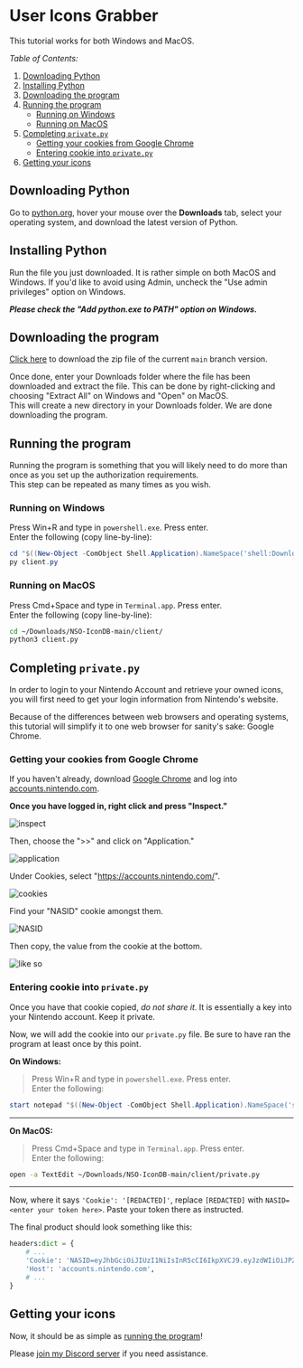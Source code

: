 # User Icons Grabber
This tutorial works for both Windows and MacOS.

*Table of Contents:*  
1. [Downloading Python](#downloading-python)
2. [Installing Python](#installing-python)
3. [Downloading the program](#downloading-the-program)
4. [Running the program](#running-the-program)
    - [Running on Windows](#running-on-windows)
    - [Running on MacOS](#running-on-macos)
5. [Completing `private.py`](#completing-privatepy)
    - [Getting your cookies from Google Chrome](#getting-your-cookies-from-google-chrome)
    - [Entering cookie into `private.py`](#entering-cookie-into-privatepy)
6. [Getting your icons](#getting-your-icons)

## Downloading Python
Go to [python.org](https://www.python.org/downloads/), hover your mouse over the **Downloads** tab, select your operating system, and download the latest version of Python.

## Installing Python
Run the file you just downloaded. It is rather simple on both MacOS and Windows. If you'd like to avoid using Admin, uncheck the "Use admin privileges" option on Windows.

***Please check the "Add python.exe to PATH" option on Windows.***

## Downloading the program
[Click here](https://github.com/MCMi460/NSO-IconDB/archive/refs/heads/main.zip) to download the zip file of the current `main` branch version.  

Once done, enter your Downloads folder where the file has been downloaded and extract the file. This can be done by right-clicking and choosing "Extract All" on Windows and "Open" on MacOS.  
This will create a new directory in your Downloads folder. We are done downloading the program.

## Running the program
Running the program is something that you will likely need to do more than once as you set up the authorization requirements.  
This step can be repeated as many times as you wish.

### Running on Windows
Press Win+R and type in `powershell.exe`. Press enter.  
Enter the following (copy line-by-line):
```ps1
cd "$((New-Object -ComObject Shell.Application).NameSpace('shell:Downloads').Self.Path)\NSO-IconDB-main\NSO-IconDB-main\client\"
py client.py
```

### Running on MacOS
Press Cmd+Space and type in `Terminal.app`. Press enter.  
Enter the following (copy line-by-line):
```sh
cd ~/Downloads/NSO-IconDB-main/client/
python3 client.py
```

## Completing `private.py`
In order to login to your Nintendo Account and retrieve your owned icons, you will first need to get your login information from Nintendo's website.

Because of the differences between web browsers and operating systems, this tutorial will simplify it to one web browser for sanity's sake: Google Chrome.

### Getting your cookies from Google Chrome
If you haven't already, download [Google Chrome](https://www.google.com/chrome/) and log into [accounts.nintendo.com](https://accounts.nintendo.com/).

**Once you have logged in, right click and press "Inspect."**

![inspect](/resources/1.png)

Then, choose the ">>" and click on "Application."

![application](/resources/2.png)

Under Cookies, select "https://accounts.nintendo.com/".

![cookies](/resources/3.png)

Find your "NASID" cookie amongst them.

![NASID](/resources/4.png)

Then copy, the value from the cookie at the bottom.

![like so](/resources/5.png)

### Entering cookie into `private.py`
Once you have that cookie copied, *do not share it*. It is essentially a key into your Nintendo account. Keep it private.

Now, we will add the cookie into our `private.py` file. Be sure to have ran the program at least once by this point.

**On Windows:**
> Press Win+R and type in `powershell.exe`. Press enter.  
> Enter the following:
```ps1
start notepad "$((New-Object -ComObject Shell.Application).NameSpace('shell:Downloads').Self.Path)\NSO-IconDB-main\NSO-IconDB-main\client\private.py"
```
---
**On MacOS:**
> Press Cmd+Space and type in `Terminal.app`. Press enter.  
> Enter the following:
```sh
open -a TextEdit ~/Downloads/NSO-IconDB-main/client/private.py
```
---
Now, where it says `'Cookie': '[REDACTED]'`, replace `[REDACTED]` with `NASID=<enter your token here>`. Paste your token there as instructed.

The final product should look something like this:

```py
headers:dict = {
    # ...
    'Cookie': 'NASID=eyJhbGciOiJIUzI1NiIsInR5cCI6IkpXVCJ9.eyJzdWIiOiJPZiBjb3Vyc2UgdGhpcyBpc24ndCByZWFsIiwibmFtZSI6IkxtYW8geW91IHRob3VnaHQiLCJpYXQiOi0xfQ.zujv5o01hh5Y0X6RmCYInBAi1CNR4jWWYDuBV1Go2Go',
    'Host': 'accounts.nintendo.com',
    # ...
}
```

## Getting your icons
Now, it should be as simple as [running the program](#running-the-program)!

Please [join my Discord server](https://discord.gg/pwFASr2NKx) if you need assistance.
